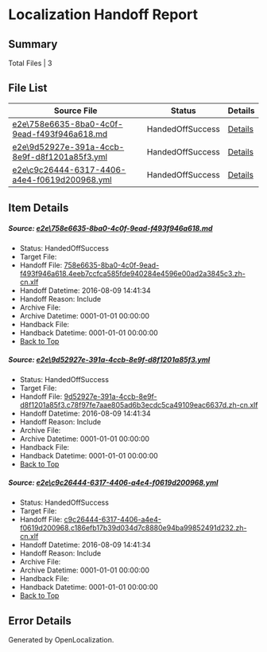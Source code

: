 # <a name='report-top'></a> Localization Handoff Report

## Summary
 Total Files | 3

## File List
 Source File | Status | Details 
 ----------- | ------ | ------- 
 [e2e\758e6635-8ba0-4c0f-9ead-f493f946a618.md](https://github.com/OpenLocalizationTestOrg/oltest/blob/aa3d8e3292fb96002081e99f0e168f8b6466fc22/e2e/758e6635-8ba0-4c0f-9ead-f493f946a618.md) | HandedOffSuccess | [Details](#d272705eb84c99bad412c4dc8b07e0e41752bd913)
 [e2e\9d52927e-391a-4ccb-8e9f-d8f1201a85f3.yml](https://github.com/OpenLocalizationTestOrg/oltest/blob/aa3d8e3292fb96002081e99f0e168f8b6466fc22/e2e/9d52927e-391a-4ccb-8e9f-d8f1201a85f3.yml) | HandedOffSuccess | [Details](#ca1d0a3723618fb864512ab9829f26c57d02e8664)
 [e2e\c9c26444-6317-4406-a4e4-f0619d200968.yml](https://github.com/OpenLocalizationTestOrg/oltest/blob/aa3d8e3292fb96002081e99f0e168f8b6466fc22/e2e/c9c26444-6317-4406-a4e4-f0619d200968.yml) | HandedOffSuccess | [Details](#b792af75eebf742ba123de07cc16532818b603e26)

## Item Details
##### <a name='d272705eb84c99bad412c4dc8b07e0e41752bd913'></a> Source: [e2e\758e6635-8ba0-4c0f-9ead-f493f946a618.md](https://github.com/OpenLocalizationTestOrg/oltest/blob/aa3d8e3292fb96002081e99f0e168f8b6466fc22/e2e/758e6635-8ba0-4c0f-9ead-f493f946a618.md)
* Status: HandedOffSuccess
* Target File: 
* Handoff File: [758e6635-8ba0-4c0f-9ead-f493f946a618.4eeb7ccfca585fde940284e4596e00ad2a3845c3.zh-cn.xlf](https://github.com/OpenLocalizationTestOrg/olhandoff-e2e/blob/a160f953709fdfb3ec5385d652a617e4837ed74c/ol-handoff/OpenLocalizationTestOrg/ol-test-zhcn/ci/ht/758e6635-8ba0-4c0f-9ead-f493f946a618.4eeb7ccfca585fde940284e4596e00ad2a3845c3.zh-cn.xlf)
* Handoff Datetime: 2016-08-09 14:41:34
* Handoff Reason: Include
* Archive File: 
* Archive Datetime: 0001-01-01 00:00:00
* Handback File: 
* Handback Datetime: 0001-01-01 00:00:00
* [Back to Top](#report-top)

##### <a name='ca1d0a3723618fb864512ab9829f26c57d02e8664'></a> Source: [e2e\9d52927e-391a-4ccb-8e9f-d8f1201a85f3.yml](https://github.com/OpenLocalizationTestOrg/oltest/blob/aa3d8e3292fb96002081e99f0e168f8b6466fc22/e2e/9d52927e-391a-4ccb-8e9f-d8f1201a85f3.yml)
* Status: HandedOffSuccess
* Target File: 
* Handoff File: [9d52927e-391a-4ccb-8e9f-d8f1201a85f3.c78f97fe7aae805ad6b3ecdc5ca49109eac6637d.zh-cn.xlf](https://github.com/OpenLocalizationTestOrg/olhandoff-e2e/blob/a160f953709fdfb3ec5385d652a617e4837ed74c/ol-handoff/OpenLocalizationTestOrg/ol-test-zhcn/ci/ht/9d52927e-391a-4ccb-8e9f-d8f1201a85f3.c78f97fe7aae805ad6b3ecdc5ca49109eac6637d.zh-cn.xlf)
* Handoff Datetime: 2016-08-09 14:41:34
* Handoff Reason: Include
* Archive File: 
* Archive Datetime: 0001-01-01 00:00:00
* Handback File: 
* Handback Datetime: 0001-01-01 00:00:00
* [Back to Top](#report-top)

##### <a name='b792af75eebf742ba123de07cc16532818b603e26'></a> Source: [e2e\c9c26444-6317-4406-a4e4-f0619d200968.yml](https://github.com/OpenLocalizationTestOrg/oltest/blob/aa3d8e3292fb96002081e99f0e168f8b6466fc22/e2e/c9c26444-6317-4406-a4e4-f0619d200968.yml)
* Status: HandedOffSuccess
* Target File: 
* Handoff File: [c9c26444-6317-4406-a4e4-f0619d200968.c186efb17b39d034d7c8880e94ba99852491d232.zh-cn.xlf](https://github.com/OpenLocalizationTestOrg/olhandoff-e2e/blob/a160f953709fdfb3ec5385d652a617e4837ed74c/ol-handoff/OpenLocalizationTestOrg/ol-test-zhcn/ci/ht/c9c26444-6317-4406-a4e4-f0619d200968.c186efb17b39d034d7c8880e94ba99852491d232.zh-cn.xlf)
* Handoff Datetime: 2016-08-09 14:41:34
* Handoff Reason: Include
* Archive File: 
* Archive Datetime: 0001-01-01 00:00:00
* Handback File: 
* Handback Datetime: 0001-01-01 00:00:00
* [Back to Top](#report-top)


## Error Details

Generated by OpenLocalization.
